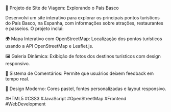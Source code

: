🚀 Projeto de Site de Viagem: Explorando o País Basco

Desenvolvi um site interativo para explorar os principais pontos turísticos do País Basco, na Espanha, com informações sobre atrações, restaurantes e passeios. O projeto inclui:

🌍 Mapa Interativo com OpenStreetMap: Localização dos pontos turísticos usando a API OpenStreetMap e Leaflet.js.

🖼️ Galeria Dinâmica: Exibição de fotos dos destinos turísticos com design responsivo.

📝 Sistema de Comentários: Permite que usuários deixem feedback em tempo real.

🎨 Design Moderno: Cores pastel, fontes personalizadas e layout responsivo.

#HTML5 #CSS3 #JavaScript #OpenStreetMap #Frontend #WebDevelopment
